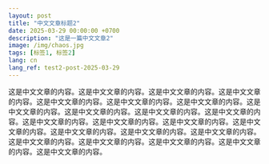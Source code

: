 ```yaml
---
layout: post
title: "中文文章标题2"
date: 2025-03-29 00:00:00 +0700
description: "这是一篇中文文章2"
image: /img/chaos.jpg
tags: [标签1, 标签2]
lang: cn
lang_ref: test2-post-2025-03-29
---
```


这是中文文章的内容。这是中文文章的内容。这是中文文章的内容。这是中文文章的内容。这是中文文章的内容。这是中文文章的内容。这是中文文章的内容。这是中文文章的内容。这是中文文章的内容。这是中文文章的内容。这是中文文章的内容。这是中文文章的内容。这是中文文章的内容。这是中文文章的内容。这是中文文章的内容。这是中文文章的内容。这是中文文章的内容。这是中文文章的内容。这是中文文章的内容。这是中文文章的内容。这是中文文章的内容。这是中文文章的内容。这是中文文章的内容。

<!-- 更多内容 -->
